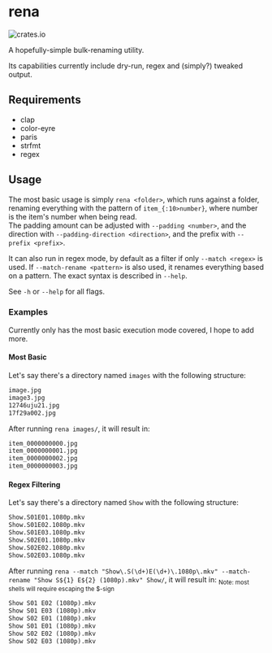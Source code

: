 # rena

![crates.io](https://img.shields.io/crates/v/rena)

A hopefully-simple bulk-renaming utility.

Its capabilities currently include dry-run, regex and (simply?) tweaked output.

## Requirements

- clap
- color-eyre
- paris
- strfmt
- regex

## Usage

The most basic usage is simply `rena <folder>`, which runs against a folder, renaming everything with the pattern of `item_{:10>number}`, where number is the item's number when being read.  
The padding amount can be adjusted with `--padding <number>`, and the direction with `--padding-direction <direction>`, and the prefix with `--prefix <prefix>`.

It can also run in regex mode, by default as a filter if only `--match <regex>` is used. If `--match-rename <pattern>` is also used, it renames everything based on a pattern. The exact syntax is described in `--help`.

See `-h` or `--help` for all flags.

### Examples

Currently only has the most basic execution mode covered, I hope to add more.

#### Most Basic

Let's say there's a directory named `images` with the following structure:

```md
image.jpg
image3.jpg
12746uju21.jpg
17f29a002.jpg
```

After running `rena images/`, it will result in:

```md
item_0000000000.jpg
item_0000000001.jpg
item_0000000002.jpg
item_0000000003.jpg
```

#### Regex Filtering

Let's say there's a directory named `Show` with the following structure:

```md
Show.S01E01.1080p.mkv
Show.S01E02.1080p.mkv
Show.S01E03.1080p.mkv
Show.S02E01.1080p.mkv
Show.S02E02.1080p.mkv
Show.S02E03.1080p.mkv
```

After running `rena --match "Show\.S(\d+)E(\d+)\.1080p\.mkv" --match-rename "Show S${1} E${2} (1080p).mkv" Show/`, it will result in:
<sub>Note: most shells will require escaping the $-sign</sub>

```md
Show S01 E02 (1080p).mkv
Show S01 E03 (1080p).mkv
Show S02 E01 (1080p).mkv
Show S01 E01 (1080p).mkv
Show S02 E02 (1080p).mkv
Show S02 E03 (1080p).mkv
```
